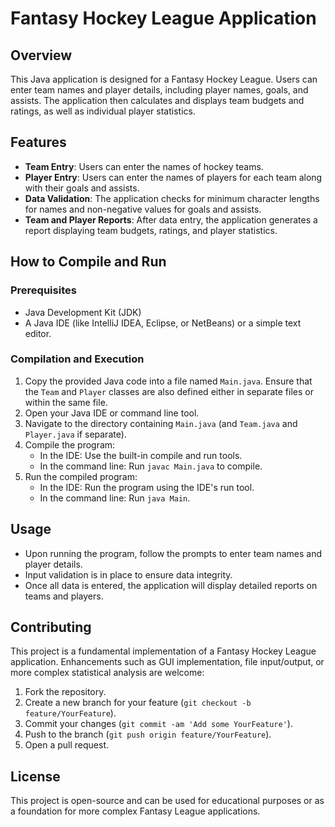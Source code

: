 # Fantasy Hockey League Application

## Overview

This Java application is designed for a Fantasy Hockey League. Users can enter team names and player details, including player names, goals, and assists. The application then calculates and displays team budgets and ratings, as well as individual player statistics.

## Features

- **Team Entry**: Users can enter the names of hockey teams.
- **Player Entry**: Users can enter the names of players for each team along with their goals and assists.
- **Data Validation**: The application checks for minimum character lengths for names and non-negative values for goals and assists.
- **Team and Player Reports**: After data entry, the application generates a report displaying team budgets, ratings, and player statistics.

## How to Compile and Run

### Prerequisites

- Java Development Kit (JDK)
- A Java IDE (like IntelliJ IDEA, Eclipse, or NetBeans) or a simple text editor.

### Compilation and Execution

1. Copy the provided Java code into a file named `Main.java`. Ensure that the `Team` and `Player` classes are also defined either in separate files or within the same file.
2. Open your Java IDE or command line tool.
3. Navigate to the directory containing `Main.java` (and `Team.java` and `Player.java` if separate).
4. Compile the program:
   - In the IDE: Use the built-in compile and run tools.
   - In the command line: Run `javac Main.java` to compile.
5. Run the compiled program:
   - In the IDE: Run the program using the IDE's run tool.
   - In the command line: Run `java Main`.

## Usage

- Upon running the program, follow the prompts to enter team names and player details.
- Input validation is in place to ensure data integrity.
- Once all data is entered, the application will display detailed reports on teams and players.

## Contributing

This project is a fundamental implementation of a Fantasy Hockey League application. Enhancements such as GUI implementation, file input/output, or more complex statistical analysis are welcome:

1. Fork the repository.
2. Create a new branch for your feature (`git checkout -b feature/YourFeature`).
3. Commit your changes (`git commit -am 'Add some YourFeature'`).
4. Push to the branch (`git push origin feature/YourFeature`).
5. Open a pull request.

## License

This project is open-source and can be used for educational purposes or as a foundation for more complex Fantasy League applications.
